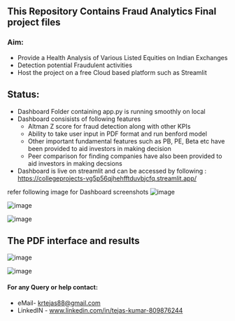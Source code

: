 ## This Repository Contains Fraud Analytics Final project files
### Aim:
- Provide a Health Analysis of Various Listed Equities on Indian Exchanges
- Detection potential Fraudulent activities
- Host the project on a free Cloud based platform such as Streamlit

## Status:
- Dashboard Folder containing app.py is running smoothly on local
- Dashboard consisists of following features
    * Altman Z score for fraud detection along with other KPIs
    * Ability to take user input in PDF format and run benford model
    * Other important fundamental features such as PB, PE, Beta etc have been provided to aid investors in making decision
    * Peer comparison for finding companies have also been provided to aid investors in making decsions
- Dashboard is live on streamlit and can be accessed by following : https://collegeprojects-vg5p56qjhehfftduvbjcfq.streamlit.app/  

refer following image for Dashboard screenshots 
![image](https://github.com/Asce099/College_projects/assets/108356742/7c325f5a-a819-4759-bd31-034cac3640f3)


![image](https://github.com/Asce099/College_projects/assets/108356742/d08c956d-4d48-4f01-b59e-a5e5e0499cee)


![image](https://github.com/Asce099/College_projects/assets/108356742/110a2990-02a2-42ac-b734-93993ff0e0c7)





## The PDF interface and results 
![image](https://github.com/Asce099/College_projects/assets/108356742/8ea941e0-df36-4a76-88b0-f415fdabe098)



![image](https://github.com/Asce099/College_projects/assets/108356742/5f62b00e-38bc-41a8-9b68-15a17eac4107)



#### For any Query or help contact:
- eMail- krtejas88@gmail.com
- LinkedIN - www.linkedin.com/in/tejas-kumar-809876244
